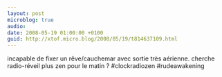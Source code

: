 ```yaml
---
layout: post
microblog: true
audio: 
date: 2008-05-19 01:00:00 +0100
guid: http://xtof.micro.blog/2008/05/19/t814637109.html
---
```

incapable de fixer un rêve/cauchemar avec sortie très aérienne. cherche radio-réveil plus zen pour le matin ? #clockradiozen #rudeawakening
